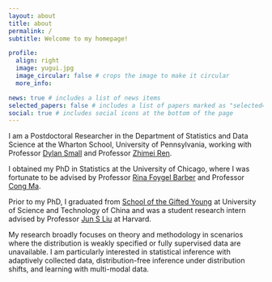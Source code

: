 ```yaml
---
layout: about
title: about
permalink: /
subtitle: Welcome to my homepage!

profile:
  align: right
  image: yugui.jpg
  image_circular: false # crops the image to make it circular
  more_info:

news: true # includes a list of news items
selected_papers: false # includes a list of papers marked as "selected={true}"
social: true # includes social icons at the bottom of the page
---
```


I am a Postdoctoral Researcher in the Department of Statistics and Data Science at the Wharton School, University of Pennsylvania, working with Professor [Dylan Small](https://statistics.wharton.upenn.edu/profile/dsmall/) and Professor [Zhimei Ren](https://zhimeir.github.io/).

I obtained my PhD in Statistics at the University of Chicago, where I was fortunate to be advised by Professor [Rina Foygel Barber](https://rinafb.github.io/) and Professor [Cong Ma](https://congma1028.github.io/).


Prior to my PhD, I graduated from [School of the Gifted Young](https://en.scgy.ustc.edu.cn/main.htm) at University of Science and Technology of China and was a student research intern advised by Professor [Jun S Liu](https://sites.harvard.edu/junliu/) at Harvard.

My research broadly focuses on theory and methodology in scenarios where the distribution is weakly specified or fully supervised data are unavailable.
I am particularly interested in statistical inference with adaptively collected data, distribution-free inference under distribution shifts, and learning with multi-modal data.

